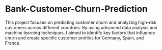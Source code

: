 # Bank-Customer-Churn-Prediction
This project focuses on predicting customer churn and analyzing high-risk customers across different countries. By using advanced data analysis and machine learning techniques, I aimed to identify key factors that influence churn and create specific customer profiles for Germany, Spain, and France.
